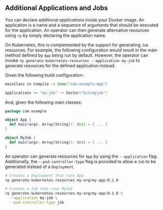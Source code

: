 ## Additional Applications and Jobs

You can declare additional *applications* inside your Docker image. An application is a name and a sequence of arguments
that should be executed for the application. An operator can then generate alternative resources using `rp` by simply
declaring the application name.

On Kubernetes, this is complemented by the support for generating `Job` resources. For example, the following configuration would
result in the main method defined by `App` being run by default. However, the operator can invoke `rp generate-kubernetes-resources --application my-job`
to generate resources for the defined application instead.

Given the following build configuration:

```sbt
mainClass in Compile := Some("com.example.App")

applications += "my-job" -> Vector("bin/myjob")

```

And, given the following main classes:

```scala
package com.example

object App {
  def main(args: Array[String]): Unit = { ... }
}

object MyJob {
  def main(args: Array[String]): Unit = { ... }
}
```

An operator can generate resources for `App` by using the `--application` flag. Additionally, the `--pod-controller-type`
flag is provided to allow a `Job` to be generated instead of a `Deployment`.

```bash
# Creates a Deployment that runs App
rp generate-kubernetes-resources my-org/my-app:0.1.0

# Creates a Job that runs MyJob
rp generate-kubernetes-resources my-org/my-app:0.1.0 \
  --application my-job \
  --pod-controller-type job
```
